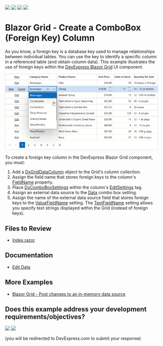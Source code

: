 <!-- default badges list -->
![](https://img.shields.io/endpoint?url=https://codecentral.devexpress.com/api/v1/VersionRange/523321257/25.1.3%2B)
[![](https://img.shields.io/badge/Open_in_DevExpress_Support_Center-FF7200?style=flat-square&logo=DevExpress&logoColor=white)](https://supportcenter.devexpress.com/ticket/details/T1108986)
[![](https://img.shields.io/badge/📖_How_to_use_DevExpress_Examples-e9f6fc?style=flat-square)](https://docs.devexpress.com/GeneralInformation/403183)
[![](https://img.shields.io/badge/💬_Leave_Feedback-feecdd?style=flat-square)](#does-this-example-address-your-development-requirementsobjectives)
<!-- default badges end -->

# Blazor Grid - Create a ComboBox (Foreign Key) Column

As you know, a foreign key is a database key used to manage relationships between individual tables. You can use the key to identify a specific column in a referenced table (and obtain column data). This example illustrates the use of foreign keys within the [DevExpress Blazor Grid](https://docs.devexpress.com/Blazor/403143/components/grid) UI component.

![Grid with ComboBox column](result.png)

To create a foreign key column in the DevExpress Blazor Grid component, you must:
1.	Add a [DxGridDataColumn](https://docs.devexpress.com/Blazor/DevExpress.Blazor.DxGridDataColumn) object to the Grid's column collection.
2.	Assign the field name that stores foreign keys to the column's [FieldName](https://docs.devexpress.com/Blazor/DevExpress.Blazor.DxGridDataColumn.FieldName) property.
3.	Place [DxComboBoxSettings](https://docs.devexpress.com/Blazor/DevExpress.Blazor.DxComboBoxSettings) within the column's [EditSettings](https://docs.devexpress.com/Blazor/DevExpress.Blazor.DxGridDataColumn.EditSettings) tag.
4.	Assign an external data source to the [Data](https://docs.devexpress.com/Blazor/DevExpress.Blazor.DxComboBoxSettings.Data) combo box setting.
5.	Assign the name of the external data source field that stores foreign keys to the [ValueFieldName](https://docs.devexpress.com/Blazor/DevExpress.Blazor.DxComboBoxSettings.ValueFieldName) setting. The [TextFieldName](https://docs.devexpress.com/Blazor/DevExpress.Blazor.DxComboBoxSettings.TextFieldName) setting allows you specify text strings displayed within the Grid (instead of foreign keys).

## Files to Review

- [Index.razor](./CS/GridForeignColumn/Pages/Index.razor)

## Documentation

* [Edit Data](https://docs.devexpress.com/Blazor/403454/components/grid/edit-data)

## More Examples

- [Blazor Grid - Post changes to an in-memory data source](https://github.com/DevExpress-Examples/blazor-dxgrid-instantly-update-data-item-fields)
<!-- feedback -->
## Does this example address your development requirements/objectives?

[<img src="https://www.devexpress.com/support/examples/i/yes-button.svg"/>](https://www.devexpress.com/support/examples/survey.xml?utm_source=github&utm_campaign=blazor-grid-foreignkey-column&~~~was_helpful=yes) [<img src="https://www.devexpress.com/support/examples/i/no-button.svg"/>](https://www.devexpress.com/support/examples/survey.xml?utm_source=github&utm_campaign=blazor-grid-foreignkey-column&~~~was_helpful=no)

(you will be redirected to DevExpress.com to submit your response)
<!-- feedback end -->
